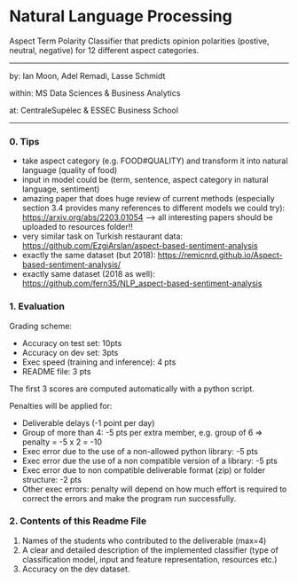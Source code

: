 # Natural Language Processing

Aspect Term Polarity Classifier that predicts opinion polarities (postive, neutral, negative) for 12 different aspect categories.

***
by: Ian Moon, Adel Remadi, Lasse Schmidt

within: MS Data Sciences & Business Analytics

at: CentraleSupélec & ESSEC Business School
***

### 0. Tips

- take aspect category (e.g. FOOD#QUALITY) and transform it into natural language (quality of food)
- input in model could be (term, sentence, aspect category in natural language, sentiment)
- amazing paper that does huge review of current methods (especially section 3.4 provides many references to different models we could try): https://arxiv.org/abs/2203.01054 --> all interesting papers should be uploaded to resources folder!!
- very similar task on Turkish restaurant data: https://github.com/EzgiArslan/aspect-based-sentiment-analysis
- exactly the same dataset (but 2018): https://remicnrd.github.io/Aspect-based-sentiment-analysis/
- exactly same dataset (2018 as well): https://github.com/fern35/NLP_aspect-based-sentiment-analysis

### 1. Evaluation

Grading scheme:
- Accuracy on test set: 10pts
- Accuracy on dev set: 3pts
- Exec speed (training and inference): 4 pts
- README file: 3 pts

The first 3 scores are computed automatically with a python script.

Penalties will be applied for:
- Deliverable delays (-1 point per day)
- Group of more than 4: -5 pts per extra member, e.g. group of 6 => penalty = -5 x 2 = -10
- Exec error due to the use of a non-allowed python library: -5 pts
- Exec error due the use of a non compatible version of a library: -5 pts
- Exec error due to non compatible deliverable format (zip) or folder structure: -2 pts
- Other exec errors: penalty will depend on how much effort is required to correct the errors and make the program run successfully.

### 2. Contents of this Readme File
1. Names of the students who contributed to the deliverable (max=4)
2. A clear and detailed description of the implemented classifier (type of classification model, input and feature representation, resources etc.)
3. Accuracy on the dev dataset.
